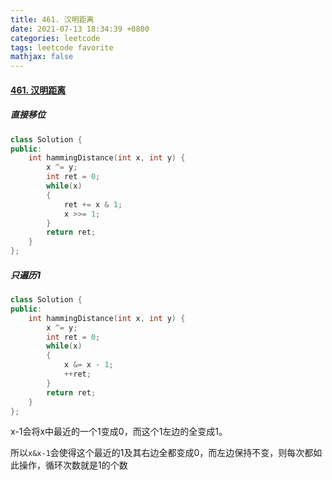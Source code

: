 ```yaml
---
title: 461. 汉明距离
date: 2021-07-13 18:34:39 +0800
categories: leetcode
tags: leetcode favorite
mathjax: false
---
```

#### [461. 汉明距离](https://leetcode-cn.com/problems/hamming-distance/)


##### 直接移位
```c++
class Solution {
public:
    int hammingDistance(int x, int y) {
        x ^= y;
        int ret = 0;
        while(x)
        {
            ret += x & 1;
            x >>= 1;
        }
        return ret;
    }
};
```

##### 只遍历1
```c++
class Solution {
public:
    int hammingDistance(int x, int y) {
        x ^= y;
        int ret = 0;
        while(x)
        {
            x &= x - 1;
            ++ret;
        }
        return ret;
    }
};
```

x-1会将x中最近的一个1变成0，而这个1左边的全变成1。

所以`x&x-1`会使得这个最近的1及其右边全都变成0，而左边保持不变，则每次都如此操作，循环次数就是1的个数
